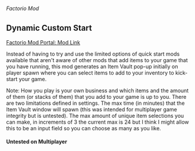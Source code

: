 ###### Factorio Mod ######

## Dynamic Custom Start ##

[Factorio Mod Portal: Mod Link](https://mods.factorio.com/mod/dynamic_custom_start)

Instead of having to try and use the limited options of quick start mods available that aren't aware of other mods that add items to your game that you have running, this mod generates an Item Vault pop-up initially on player spawn where you can select items to add to your inventory to kick-start your game.

Note: How you play is your own business and which items and the amount of them (or stacks of them) that you add to your game is up to you. There are two limitations defined in settings. The max time (in minutes) that the Item Vault window will spawn (this was intended for multiplayer game integrity but is untested). The max amount of unique item selections you can make, in increments of 3 the current max is 24 but I think I might allow this to be an input field so you can choose as many as you like.

#### Untested on Multiplayer #####

